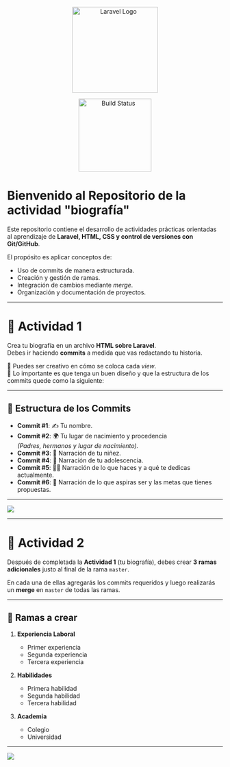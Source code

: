 <p align="center"><a href="https://www.linkedin.com/in/santiago-steven-arias-estupinan/" target="_blank"><img src="https://i.postimg.cc/Y0RDf9RD/Ellipse-9.png" width="200" alt="Laravel Logo"></a>
</p>

<p align="center">
<a href="https://github.com/Steven08Ar"><img src="https://i.postimg.cc/DyNdFGzg/Group-11.png" width="170"  alt="Build Status"></a>
</p>

# Bienvenido al Repositorio de la actividad "biografía"

Este repositorio contiene el desarrollo de actividades prácticas orientadas al aprendizaje de **Laravel, HTML, CSS y control de versiones con Git/GitHub**.

El propósito es aplicar conceptos de:

-   Uso de commits de manera estructurada.
-   Creación y gestión de ramas.
-   Integración de cambios mediante _merge_.
-   Organización y documentación de proyectos.

---

# 📌 Actividad 1

Crea tu biografía en un archivo **HTML sobre Laravel**.  
Debes ir haciendo **commits** a medida que vas redactando tu historia.

🔹 Puedes ser creativo en cómo se coloca cada _view_.  
🔹 Lo importante es que tenga un buen diseño y que la estructura de los commits quede como la siguiente:

---

## 📝 Estructura de los Commits

-   **Commit #1**: ✍️ Tu nombre.
-   **Commit #2**: 🌍 Tu lugar de nacimiento y procedencia  
    _(Padres, hermanos y lugar de nacimiento)._
-   **Commit #3**: 🧒 Narración de tu niñez.
-   **Commit #4**: 👦 Narración de tu adolescencia.
-   **Commit #5**: 👨‍💻 Narración de lo que haces y a qué te dedicas actualmente.
-   **Commit #6**: 🚀 Narración de lo que aspiras ser y las metas que tienes propuestas.

---

<p><img src="https://i.postimg.cc/xTS96FRK/Screenshot-2025-09-02-204432.png"></p>

---

# 📌 Actividad 2

Después de completada la **Actividad 1** (tu biografía), debes crear **3 ramas adicionales** justo al final de la rama `master`.

En cada una de ellas agregarás los commits requeridos y luego realizarás un **merge** en `master` de todas las ramas.

---

## 🌱 Ramas a crear

1. **Experiencia Laboral**

    - Primer experiencia
    - Segunda experiencia
    - Tercera experiencia

2. **Habilidades**

    - Primera habilidad
    - Segunda habilidad
    - Tercera habilidad

3. **Academia**
    - Colegio
    - Universidad

---

<p><img src="https://i.postimg.cc/sXk3dnRC/Screenshot-2025-09-02-204219.png"></p>
